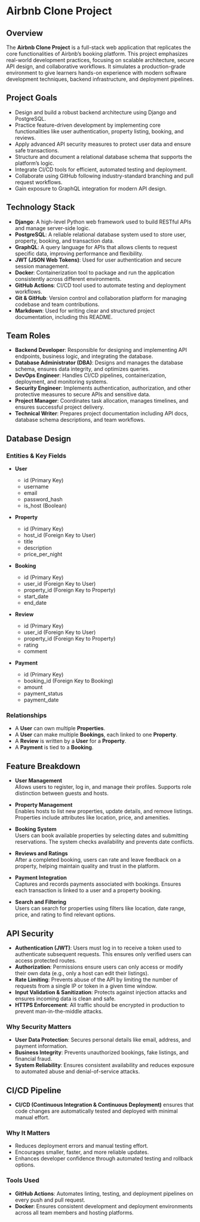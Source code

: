 # Airbnb Clone Project

## Overview

The **Airbnb Clone Project** is a full-stack web application that replicates the core functionalities of Airbnb’s booking platform. This project emphasizes real-world development practices, focusing on scalable architecture, secure API design, and collaborative workflows. It simulates a production-grade environment to give learners hands-on experience with modern software development techniques, backend infrastructure, and deployment pipelines.

## Project Goals

- Design and build a robust backend architecture using Django and PostgreSQL.
- Practice feature-driven development by implementing core functionalities like user authentication, property listing, booking, and reviews.
- Apply advanced API security measures to protect user data and ensure safe transactions.
- Structure and document a relational database schema that supports the platform’s logic.
- Integrate CI/CD tools for efficient, automated testing and deployment.
- Collaborate using GitHub following industry-standard branching and pull request workflows.
- Gain exposure to GraphQL integration for modern API design.

## Technology Stack

- **Django**: A high-level Python web framework used to build RESTful APIs and manage server-side logic.
- **PostgreSQL**: A reliable relational database system used to store user, property, booking, and transaction data.
- **GraphQL**: A query language for APIs that allows clients to request specific data, improving performance and flexibility.
- **JWT (JSON Web Tokens)**: Used for user authentication and secure session management.
- **Docker**: Containerization tool to package and run the application consistently across different environments.
- **GitHub Actions**: CI/CD tool used to automate testing and deployment workflows.
- **Git & GitHub**: Version control and collaboration platform for managing codebase and team contributions.
- **Markdown**: Used for writing clear and structured project documentation, including this README.

## Team Roles

- **Backend Developer**: Responsible for designing and implementing API endpoints, business logic, and integrating the database.
- **Database Administrator (DBA)**: Designs and manages the database schema, ensures data integrity, and optimizes queries.
- **DevOps Engineer**: Handles CI/CD pipelines, containerization, deployment, and monitoring systems.
- **Security Engineer**: Implements authentication, authorization, and other protective measures to secure APIs and sensitive data.
- **Project Manager**: Coordinates task allocation, manages timelines, and ensures successful project delivery.
- **Technical Writer**: Prepares project documentation including API docs, database schema descriptions, and team workflows.

## Database Design

### Entities & Key Fields

- **User**
  - id (Primary Key)
  - username
  - email
  - password_hash
  - is_host (Boolean)

- **Property**
  - id (Primary Key)
  - host_id (Foreign Key to User)
  - title
  - description
  - price_per_night

- **Booking**
  - id (Primary Key)
  - user_id (Foreign Key to User)
  - property_id (Foreign Key to Property)
  - start_date
  - end_date

- **Review**
  - id (Primary Key)
  - user_id (Foreign Key to User)
  - property_id (Foreign Key to Property)
  - rating
  - comment

- **Payment**
  - id (Primary Key)
  - booking_id (Foreign Key to Booking)
  - amount
  - payment_status
  - payment_date

### Relationships

- A **User** can own multiple **Properties**.
- A **User** can make multiple **Bookings**, each linked to one **Property**.
- A **Review** is written by a **User** for a **Property**.
- A **Payment** is tied to a **Booking**.

## Feature Breakdown

- **User Management**  
  Allows users to register, log in, and manage their profiles. Supports role distinction between guests and hosts.

- **Property Management**  
  Enables hosts to list new properties, update details, and remove listings. Properties include attributes like location, price, and amenities.

- **Booking System**  
  Users can book available properties by selecting dates and submitting reservations. The system checks availability and prevents date conflicts.

- **Reviews and Ratings**  
  After a completed booking, users can rate and leave feedback on a property, helping maintain quality and trust in the platform.

- **Payment Integration**  
  Captures and records payments associated with bookings. Ensures each transaction is linked to a user and a property booking.

- **Search and Filtering**  
  Users can search for properties using filters like location, date range, price, and rating to find relevant options.

## API Security

- **Authentication (JWT)**: Users must log in to receive a token used to authenticate subsequent requests. This ensures only verified users can access protected routes.
- **Authorization**: Permissions ensure users can only access or modify their own data (e.g., only a host can edit their listings).
- **Rate Limiting**: Prevents abuse of the API by limiting the number of requests from a single IP or token in a given time window.
- **Input Validation & Sanitization**: Protects against injection attacks and ensures incoming data is clean and safe.
- **HTTPS Enforcement**: All traffic should be encrypted in production to prevent man-in-the-middle attacks.

### Why Security Matters

- **User Data Protection**: Secures personal details like email, address, and payment information.
- **Business Integrity**: Prevents unauthorized bookings, fake listings, and financial fraud.
- **System Reliability**: Ensures consistent availability and reduces exposure to automated abuse and denial-of-service attacks.

## CI/CD Pipeline

- **CI/CD (Continuous Integration & Continuous Deployment)** ensures that code changes are automatically tested and deployed with minimal manual effort.

### Why It Matters

- Reduces deployment errors and manual testing effort.
- Encourages smaller, faster, and more reliable updates.
- Enhances developer confidence through automated testing and rollback options.

### Tools Used

- **GitHub Actions**: Automates linting, testing, and deployment pipelines on every push and pull request.
- **Docker**: Ensures consistent development and deployment environments across all team members and hosting platforms.
